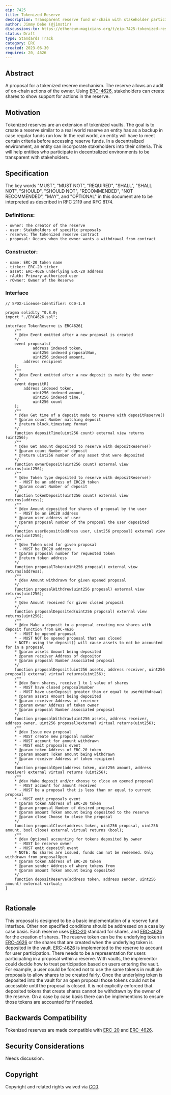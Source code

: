 ```yaml
---
eip: 7425
title: Tokenized Reserve
description: Transparent reserve fund on-chain with stakeholder participation.
author: Jimmy Debe (@jimstir)
discussions-to: https://ethereum-magicians.org/t/eip-7425-tokenized-reserve/15297
status: Draft
type: Standards Track
category: ERC
created: 2023-06-30
requires: 20, 4626
---
```


## Abstract

A proposal for a tokenized reserve mechanism. The reserve allows an audit of on-chain actions of the owner. Using [ERC-4626](erc-4626.md), stakeholders can create shares to show support for actions in the reserve.

## Motivation

Tokenized reserves are an extension of tokenized vaults. The goal is to create a reserve similar to a real world reserve an entity has as a backup in case regular funds run low. In the real world, an entity will have to meet certain criteria before accessing reserve funds. In a decentralized environment, an entity can incorporate stakeholders into their criteria. This will help entities who participate in decentralized environments to be transparent with stakeholders.

## Specification

The key words "MUST", "MUST NOT", "REQUIRED", "SHALL", "SHALL NOT", "SHOULD", "SHOULD NOT", "RECOMMENDED", "NOT RECOMMENDED", "MAY", and "OPTIONAL" in this document are to be interpreted as described in RFC 2119 and RFC 8174.

### Definitions:

	- owner: The creator of the reserve
	- user: Stakeholders of specific proposals
	- reserve: The tokenized reserve contract
	- proposal: Occurs when the owner wants a withdrawal from contract
 
### Constructor:
 
 	- name: ERC-20 token name
  	- ticker: ERC-20 ticker
   	- asset: ERC-4626 underlying ERC-20 address
	- rAuth: Primary authorized user
	- rOwner: Owner of the Reserve
 
### Interface
    
```solidity
// SPDX-License-Identifier: CC0-1.0

pragma solidity ^0.8.0;
import "./ERC4626.sol";
    
interface TokenReserve is ERC4626{
	/**
	* @dev Event emitted after a new proposal is created
	*/
	event proposals(
	    	address indexed token,
	    	uint256 indexed proposalNum,
	    	uint256 indexed amount,
		address recipient
	);
	/**
	* @dev Event emitted after a new deposit is made by the owner
	*/
	event depositR(
		address indexed token,
	    	uint256 indexed amount,
	    	uint256 indexed time,
	    	uint256 count
	);
	/** 
	* @dev Get time of a deposit made to reserve with depositReserve()
	* @param count Number matching deposit
	* @return block.timestamp format
	*/
	function depositTime(uint256 count) external view returns (uint256);
	/** 
	* @dev Get amount deposited to reserve with depositReserve() 
	* @param count Number of deposit
	* @return uint256 number of any asset that were deposited
	*/
	function ownerDeposit(uint256 count) external view returns(uint256);
	/**
	* @dev Token type deposited to reserve with depositReserve()
	* - MUST be an address of ERC20 token
	* @param count Number of deposit
	*/
	function tokenDeposit(uint256 count) external view returns(address);
	/**
	* @dev Amount deposited for shares of proposal by the user
	* - MUST be an ERC20 address
	* @param user address of user
	* @param proposal number of the proposal the user deposited
	*/
	function userDeposit(address user, uint256 proposal) external view returns(uint256);
	/**
	* @dev Token used for given proposal
	* - MUST be ERC20 address
	* @param proposal number for requested token
	* @return token address
	*/
	function proposalToken(uint256 proposal) external view returns(address);
	/**
	* @dev Amount withdrawn for given opened proposal
	*/
	function proposalWithdrew(uint256 proposal) external view returns(uint256);
	/**
	* @dev Amount received for given closed proposal
	*/
	function proposalDeposited(uint256 proposal) external view returns(uint256);
	/**
	* @dev Make a deposit to a proposal creating new shares with deposit function from ERC-4626
	* - MUST be opened proposal
	* - MUST NOT be opened proposal that was closed
	* NOTE: using the deposit() will cause assets to not be accounted for in a proposal
	* @param assets Amount being deposited
	* @param receiver Address of depositor
	* @param proposal Number associated proposal
	*/
	function proposalDeposit(uint256 assets, address receiver, uint256 proposal) external virtual returns(uint256);
	/**
	* @dev Burn shares, receive 1 to 1 value of shares
	* - MUST have closed proposalNumber
	* - MUST have userDeposit greater than or equal to userWithdrawal
	* @param assets Amount being deposited
	* @param receiver Address of receiver
	* @param owner Address of token owner
	* @param proposal Number associated proposal
	*/
	function proposalWithdraw(uint256 assets, address receiver, address owner, uint256 proposal)external virtual returns(uint256);
	/**
	* @dev Issue new proposal
	* - MUST create new proposal number
	* - MUST account for amount withdrawn
	* - MUST emit proposals event
	* @param token Address of ERC-20 token
	* @param amount Token amount being withdrawn
	* @param receiver Address of token recipient
	*/
	function proposalOpen(address token, uint256 amount, address receiver) external virtual returns (uint256);
	/**
	* @dev Make deposit and/or choose to close an opened proposal
	* - MUST account for amount received
	* - MUST be a proposal that is less than or equal to current proposal
	* - MUST emit proposals event
	* @param token Address of ERC-20 token
	* @param proposal Number of desired proposal
	* @param amount Token amount being deposited to the reserve
	* @param close Choose to close the proposal
	*/
	function proposalClose(address token, uint256 proposal, uint256 amount, bool close) external virtual returns (bool);
	/**
	* @dev Optional accounting for tokens deposited by owner
	* - MUST be reserve owner
	* - MUST emit depositR event
	* NOTE: No shares are issued, funds can not be redeemed. Only withdrawn from proposalOpen
	* @param token Address of ERC-20 token
	* @param sender Address of where tokens from
	* @param amount Token amount being deposited
	*/
	function depositReserve(address token, address sender, uint256 amount) external virtual;
}
    
```

## Rationale

This proposal is designed to be a basic implementation of a reserve fund interface. Other non specified conditions should be addressed on a case by case basis. Each reserve uses [ERC-20](erc-20.md) standard for shares, and [ERC-4626](erc-4626.md) for the creation of shares. The reserve token can be the underlying token in [ERC-4626](erc-4626.md) or the shares that are created when the underlying token is deposited in the vault. 
[ERC-4626](erc-4626.md) is implemented to the reserve to account for user participation. There needs to be a representation for users participating in a proposal within a reserve. With vaults, the implementor could decide how to treat participation based on users entering the vault. For example, a user could be forced not to use the same tokens in multiple proposals to allow shares to be created fairly. Once the underlying token is deposited into the vault for an open proposal those tokens could not be accessible until the proposal is closed. 
It is not explicitly enforced that deposited tokens that create shares cannot be withdrawn by the owner of the reserve. On a case by case basis there can be implementions to ensure those tokens are accounted for if needed.  

## Backwards Compatibility

Tokenized reserves are made compatible with [ERC-20](erc-20.md) and [ERC-4626](erc-4626.md).

## Security Considerations

Needs discussion.

## Copyright

Copyright and related rights waived via [CC0](../LICENSE.md).
